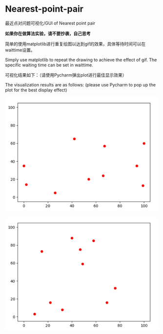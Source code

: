 # Nearest-point-pair
最近点对问题可视化/GUI of Nearest point pair

**如果你在做算法实验，请不要抄袭，自己思考**

简单的使用matplotlib进行重复绘图以达到gif的效果，具体等待时间可以在waittime设置。

Simply use matplotlib to repeat the drawing to achieve the effect of gif. The specific waiting time can be set in waittime.

可视化结果如下：（请使用Pycharm弹出plot进行最佳显示效果）

The visualization results are as follows: (please use Pycharm to pop up the plot for the best display effect)


![image](https://github.com/TanHaobin/Nearest-point-pair/blob/master/result/1.gif)

![image](https://github.com/TanHaobin/Nearest-point-pair/blob/master/result/2.gif)
